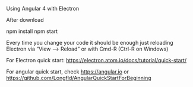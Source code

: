 
Using Angular 4 with Electron



After download

npm install
npm start



Every time you change your code it should be enough just reloading Electron via “View ⟶ Reload” or with Cmd-R (Ctrl-R on Windows)

For  Electron quick start:
https://electron.atom.io/docs/tutorial/quick-start/

For angular quick start, check https://angular.io
or https://github.com/Longfld/AngularQuickStartForBeginning
